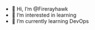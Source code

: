 - 👋 Hi, I’m @Firerayhawk
- 👀 I’m interested in learning 
- 🌱 I’m currently learning DevOps

<!---
Firerayhawk/Firerayhawk is a ✨ special ✨ repository because its `README.md` (this file) appears on your GitHub profile.
You can click the Preview link to take a look at your changes.
--->
